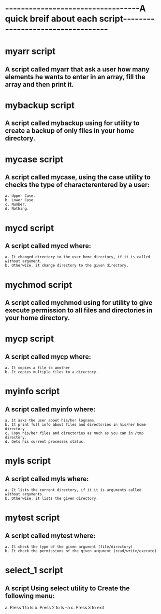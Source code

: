 
# ----------------------------------A quick breif about each script----------------------------------

# myarr script
## A script called myarr that ask a user how many elements he wants to enter in an array, fill the array and then print it.

# mybackup script
##  A script called mybackup using for utility to create a backup of only files in your home directory.

# mycase script
## A script called mycase, using the case utility to checks the type of characterentered by a user:
    a. Upper Case.
    b. Lower Case. 
    c. Number. 
    d. Nothing.
   
# mycd script
## A script called mycd where:
    a. It changed directory to the user home directory, if it is called without argument.
    b. Otherwise, it change directory to the given directory.

# mychmod script
## A script called mychmod using for utility to give execute permission to all files and directories in your home directory.

# mycp script
## A script called mycp where:
    a. It copies a file to another
    b. It copies multiple files to a directory.

# myinfo script
## A script called myinfo where:
    a. It asks the user about his/her logname.
    b. It print full info about files and directories in his/her home directory
    c. Copy his/her files and directories as much as you can in /tmp directory.
    d. Gets his current processes status.
    
# myls script
## A script called myls where:
    a. It lists the current directory, if it it is arguments called without arguments.
    b. Otherwise, it lists the given directory.

# mytest script
## A script called mytest where:
    a. It check the type of the given argument (file/directory)
    b. It check the permissions of the given argument (read/write/execute)
    
# select_1 script
## A script Using select utility to Create the following menu:
a. Press 1 to ls
b. Press 2 to ls –a
c. Press 3 to exit


    

    

   

   

   
